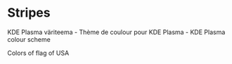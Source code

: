 # Stripes
KDE Plasma väriteema - Thème de coulour pour KDE Plasma - KDE Plasma colour scheme

Colors of flag of USA
